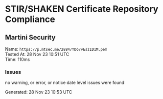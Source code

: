 # STIR/SHAKEN Certificate Repository Compliance

## Martini Security

Name: `https://p.mtsec.me/2884/YDo7vEszID1M.pem`\
Tested At: 28 Nov 23 10:51 UTC\
Time: 110ms

### Issues

no warning, or error, or notice date level issues were found

Generated: 28 Nov 23 10:53 UTC